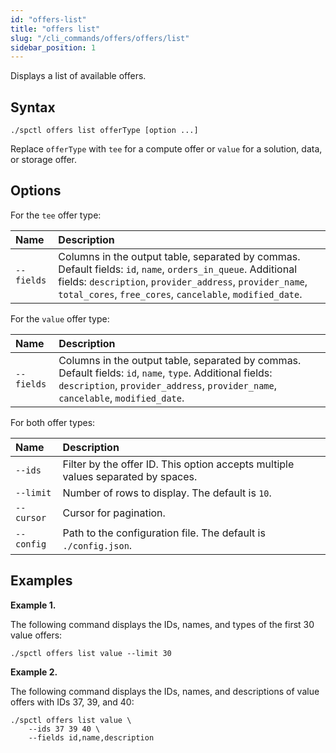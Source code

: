 ```yaml
---
id: "offers-list"
title: "offers list"
slug: "/cli_commands/offers/offers/list"
sidebar_position: 1
---
```


Displays a list of available offers.

## Syntax

```
./spctl offers list offerType [option ...]
```

Replace `offerType` with `tee` for a compute offer or `value` for a solution, data, or storage offer.

## Options

For the `tee` offer type:

| **Name** | **Description** |
| :- | :- |
| `--fields` | Columns in the output table, separated by commas. Default fields: `id`, `name`, `orders_in_queue`. Additional fields: `description`, `provider_address`, `provider_name`, `total_cores`, `free_cores`, `cancelable`, `modified_date`. |

For the `value` offer type:

| **Name** | **Description** |
| :- | :- |
| `--fields` | Columns in the output table, separated by commas. Default fields: `id`, `name`, `type`. Additional fields: `description`, `provider_address`, `provider_name`, `cancelable`, `modified_date`. |

For both offer types:

| **Name** | **Description** |
| :- | :- |
| `--ids` | Filter by the offer ID. This option accepts multiple values separated by spaces. |
| `--limit` | Number of rows to display. The default is `10`. |
| `--cursor` | Cursor for pagination. |
| `--config` | Path to the configuration file. The default is `./config.json`. |

## Examples

**Example 1.**

The following command displays the IDs, names, and types of the first 30 value offers:

```
./spctl offers list value --limit 30
```

**Example 2.**

The following command displays the IDs, names, and descriptions of value offers with IDs 37, 39, and 40:

```
./spctl offers list value \
    --ids 37 39 40 \
    --fields id,name,description
```